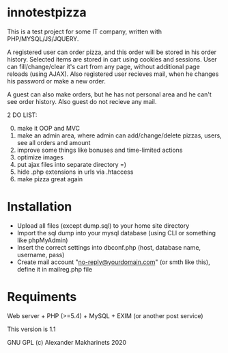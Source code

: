 # innotestpizza

This is a test project for some IT company, written with PHP/MYSQL/JS/JQUERY.

A registered user can order pizza, and this order will be stored in his order history. Selected items are stored in cart using cookies and sessions. User can fill/change/clear it's cart from any page, without additional page reloads (using AJAX). Also registered user recieves mail, when he changes his password or make a new order.

A guest can also make orders, but he has not personal area and he can't see order history. Also guest do not recieve any mail.

2 DO LIST:

0) make it OOP and MVC
1) make an admin area, where admin can add/change/delete pizzas, users, see all orders and amount
2) improve some things like bonuses and time-limited actions
3) optimize images
4) put ajax files into separate directory =)
5) hide .php extensions in urls via .htaccess
6) make pizza great again

# Installation

- Upload all files (except dump.sql) to your home site directory
- Import the sql dump into your mysql database (using CLI or something like phpMyAdmin)
- Insert the correct settings into dbconf.php (host, database name, username, pass)
- Create mail account "no-reply@yourdomain.com" (or smth like this), define it in mailreg.php file

# Requiments

Web server + PHP (>=5.4) + MySQL + EXIM (or another post service)

This version is 1.1

GNU GPL (c) Alexander Makharinets 2020
